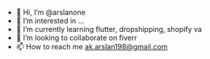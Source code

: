 - 👋 Hi, I’m @arslanone
- 👀 I’m interested in ...
- 🌱 I’m currently learning flutter, dropshipping, shopify va
- 💞️ I’m looking to collaborate on fiverr
- 📫 How to reach me ak.arslan198@gmail.com
<!---
arslanone/arslanone is a ✨ special ✨ repository because its `README.md` (this file) appears on your GitHub profile.
You can click the Preview link to take a look at your changes.
--->
